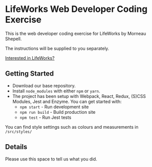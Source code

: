 # LifeWorks Web Developer Coding Exercise

This is the web developer coding exercise for LifeWorks by Morneau Shepell.

The instructions will be supplied to you separately.

[Interested in LifeWorks?](https://github.com/workivate/web-dev-coding-exercise/tree/join-us)

## Getting Started

* Download our base repository.
* Install `node_modules` with either `npm` or `yarn`.
* The project has been setup with Webpack, React, Redux, (S)CSS Modules, Jest and Enzyme. You can get started with:
    * `npm start` - Run development site
    * `npm run build` - Build production site
    * `npm test` - Run Jest tests

You can find style settings such as colours and measurements in `/src/styles/`

## Details

Please use this space to tell us what you did.

